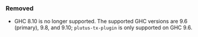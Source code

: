 ### Removed

- GHC 8.10 is no longer supported.  The supported GHC versions are 9.6 (primary), 9.8, and 9.10; `plutus-tx-plugin` is only supported on GHC 9.6. 

